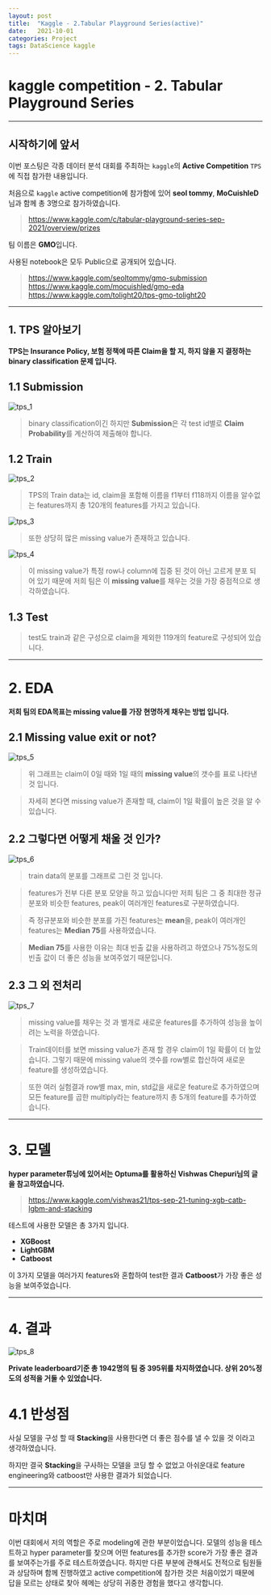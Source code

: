 ```yaml
---
layout: post
title:  "Kaggle - 2.Tabular Playground Series(active)"
date:   2021-10-01 
categories: Project 
tags: DataScience kaggle
---
```

# kaggle competition - 2. Tabular Playground Series
---

## 시작하기에 앞서

이번 포스팅은 각종 데이터 분석 대회를 주최하는 `kaggle`의 **Active Competition** `TPS`에 직접 참가한 내용입니다.

처음으로 `kaggle` active competition에 참가함에 있어 **seol tommy**, **MoCuishleD**님과 함께 총 3명으로 참가하였습니다.

> <https://www.kaggle.com/c/tabular-playground-series-sep-2021/overview/prizes>

팀 이름은 **GMO**입니다.

사용된 notebook은 모두 Public으로 공개되어 있습니다.
> <https://www.kaggle.com/seoltommy/gmo-submission>
> <https://www.kaggle.com/mocuishled/gmo-eda>
> <https://www.kaggle.com/tolight20/tps-gmo-tolight20>

---

## 1. TPS 알아보기

**TPS는 Insurance Policy, 보험 정책에 따른 Claim을 할 지, 하지 않을 지 결정하는 **binary classification** 문제 입니다.**

## 1.1 Submission

![tps_1](/img/tps_1.png)

> binary classification이긴 하지만 **Submission**은 각 test id별로 **Claim Probability**를 계산하여 제출해야 합니다.

## 1.2 Train

![tps_2](/img/tps_2.png)

> TPS의 Train data는 id, claim을 포함해 이름을 f1부터 f118까지 이름을 알수없는 features까지 총 120개의 features를 가지고 있습니다.

![tps_3](/img/tps_3.png)

> 또한 상당히 많은 missing value가 존재하고 있습니다.

![tps_4](/img/tps_4.png)

> 이 missing value가 특정 row나 column에 집중 된 것이 아닌 고르게 분포 되어 있기 때문에 저희 팀은 이 **missing value**를 채우는 것을 가장 중점적으로 생각하였습니다.

## 1.3 Test

> test도 train과 같은 구성으로 claim을 제외한 119개의 feature로 구성되어 있습니다.

---

# 2. EDA

**저희 팀의 EDA목표는 missing value를 가장 현명하게 채우는 방법 입니다.**


## 2.1 Missing value exit or not?

![tps_5](/img/tps_5.png)

> 위 그래프는 claim이 0일 때와 1일 때의 **missing value**의 갯수를 표로 나타낸 것 입니다.

> 자세히 본다면 missing value가 존재할 때, claim이 1일 확률이 높은 것을 알 수 있습니다.

## 2.2 그렇다면 어떻게 채울 것 인가?

![tps_6](/img/tps_6.png)

> train data의 분포를 그래프로 그린 것 입니다.

> features가 전부 다른 분포 모양을 하고 있습니다만 저희 팀은 그 중 최대한 정규분포와 비슷한 features, peak이 여러개인 features로 구분하였습니다.

> 즉 정규분포와 비슷한 분포를 가진 features는 **mean**을, peak이 여러개인 features는 **Median 75**를 사용하였습니다.

> **Median 75**를 사용한 이유는 최대 빈출 값을 사용하려고 하였으나 75%정도의 빈출 값이 더 좋은 성능을 보여주었기 때문입니다.

## 2.3 그 외 전처리

![tps_7](/img/tps_7.png)

> missing value를 채우는 것 과 별개로 새로운 features를 추가하여 성능을 높이려는 노력을 하였습니다.

> Train데이터를 보면 missing value가 존재 할 경우 claim이 1일 확률이 더 높았습니다. 그렇기 때문에 missing value의 갯수를 row별로 합산하여 새로운 feature를 생성하였습니다.

> 또한 여러 실험결과 row별 max, min, std값을 새로운 feature로 추가하였으며 모든 feature를 곱한 multiply라는 feature까지 총 5개의 feature를 추가하였습니다.

---

# 3. 모델

**hyper parameter튜닝에 있어서는 Optuma를 활용하신 Vishwas Chepuri님의 글을 참고하였습니다.**

> <https://www.kaggle.com/vishwas21/tps-sep-21-tuning-xgb-catb-lgbm-and-stacking>

테스트에 사용한 모델은 총 3가지 입니다.

* **XGBoost**
* **LightGBM**
* **Catboost**

이 3가지 모델을 여러가지 features와 혼합하여 test한 결과 **Catboost**가 가장 좋은 성능을 보여주었습니다.

---

# 4. 결과

![tps_8](/img/tps_8.png)

**Private leaderboard기준 총 1942명의 팀 중 395위를 차지하였습니다. 상위 20%정도의 성적을 거둘 수 있었습니다.**

# 4.1 반성점

사실 모델을 구성 할 때 **Stacking**을 사용한다면 더 좋은 점수를 낼 수 있을 것 이라고 생각하였습니다.

하지만 결국 **Stacking**을 구사하는 모델을 코딩 할 수 없었고 아쉬운대로 feature engineering와 catboost만 사용한 결과가 되었습니다.

---
# 마치며
이번 대회에서 저의 역할은 주로 modeling에 관한 부분이었습니다. 모델의 성능을 테스트하고 hyper parameter를 찾으며 어떤 features를 추가한 score가 가장 좋은 결과를 보여주는가를 주로 테스트하였습니다. 하지만 다른 부분에 관해서도 전적으로 팀원들과 상담하며 함께 진행하였고 active competition에 참가한 것은 처음이었기 때문에 답을 모르는 상태로 찾아 헤메는 상당히 귀중한 경험을 했다고 생각합니다.